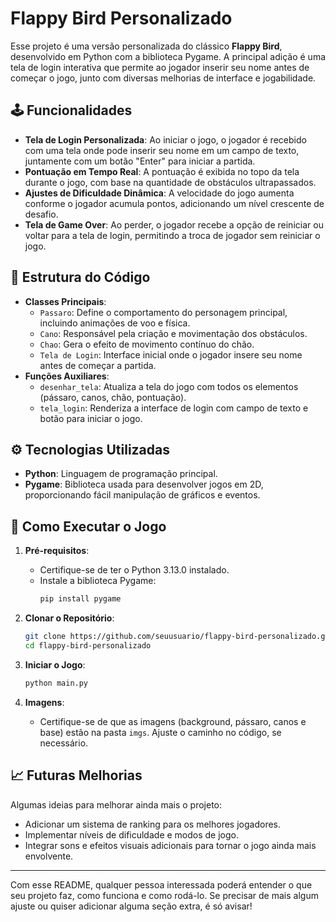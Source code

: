 

# Flappy Bird Personalizado

Esse projeto é uma versão personalizada do clássico **Flappy Bird**, desenvolvido em Python com a biblioteca Pygame. A principal adição é uma tela de login interativa que permite ao jogador inserir seu nome antes de começar o jogo, junto com diversas melhorias de interface e jogabilidade.

## 🕹️ Funcionalidades

- **Tela de Login Personalizada**: Ao iniciar o jogo, o jogador é recebido com uma tela onde pode inserir seu nome em um campo de texto, juntamente com um botão "Enter" para iniciar a partida.
- **Pontuação em Tempo Real**: A pontuação é exibida no topo da tela durante o jogo, com base na quantidade de obstáculos ultrapassados.
- **Ajustes de Dificuldade Dinâmica**: A velocidade do jogo aumenta conforme o jogador acumula pontos, adicionando um nível crescente de desafio.
- **Tela de Game Over**: Ao perder, o jogador recebe a opção de reiniciar ou voltar para a tela de login, permitindo a troca de jogador sem reiniciar o jogo.

## 📂 Estrutura do Código

- **Classes Principais**:
  - `Passaro`: Define o comportamento do personagem principal, incluindo animações de voo e física.
  - `Cano`: Responsável pela criação e movimentação dos obstáculos.
  - `Chao`: Gera o efeito de movimento contínuo do chão.
  - `Tela de Login`: Interface inicial onde o jogador insere seu nome antes de começar a partida.
- **Funções Auxiliares**:
  - `desenhar_tela`: Atualiza a tela do jogo com todos os elementos (pássaro, canos, chão, pontuação).
  - `tela_login`: Renderiza a interface de login com campo de texto e botão para iniciar o jogo.

## ⚙️ Tecnologias Utilizadas

- **Python**: Linguagem de programação principal.
- **Pygame**: Biblioteca usada para desenvolver jogos em 2D, proporcionando fácil manipulação de gráficos e eventos.

## 🚀 Como Executar o Jogo

1. **Pré-requisitos**:
   - Certifique-se de ter o Python 3.13.0 instalado.
   - Instale a biblioteca Pygame:
     ```bash
     pip install pygame
     ```

2. **Clonar o Repositório**:
   ```bash
   git clone https://github.com/seuusuario/flappy-bird-personalizado.git
   cd flappy-bird-personalizado
   ```

3. **Iniciar o Jogo**:
   ```bash
   python main.py
   ```

4. **Imagens**:
   - Certifique-se de que as imagens (background, pássaro, canos e base) estão na pasta `imgs`. Ajuste o caminho no código, se necessário.

## 📈 Futuras Melhorias

Algumas ideias para melhorar ainda mais o projeto:

- Adicionar um sistema de ranking para os melhores jogadores.
- Implementar níveis de dificuldade e modos de jogo.
- Integrar sons e efeitos visuais adicionais para tornar o jogo ainda mais envolvente.

---

Com esse README, qualquer pessoa interessada poderá entender o que seu projeto faz, como funciona e como rodá-lo. Se precisar de mais algum ajuste ou quiser adicionar alguma seção extra, é só avisar!
